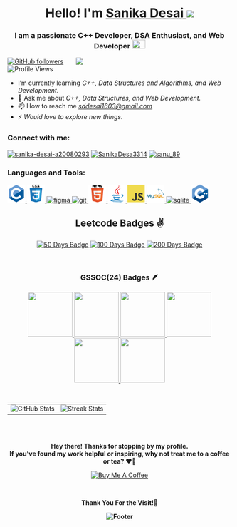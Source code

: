 <h1 align="center"> Hello! I'm <a href="https://www.linkedin.com/in/sanika-desai-a20080293/">Sanika Desai </a> <img src="https://user-images.githubusercontent.com/74038190/226127913-88de86d3-8437-45b9-a3b6-e746b47f655a.gif" width="45">  
<h3 align="center">I am a passionate C++ Developer, DSA Enthusiast, and Web Developer <img src="https://user-images.githubusercontent.com/74038190/212284087-bbe7e430-757e-4901-90bf-4cd2ce3e1852.gif" width="30" height="20">
</h3>

<img align="right" src="https://user-images.githubusercontent.com/74038190/229223263-cf2e4b07-2615-4f87-9c38-e37600f8381a.gif" width="350"> 

[![GitHub followers](https://img.shields.io/github/followers/sanikadesai76?label=Follow&style=social)](https://github.com/sanikadesai76)
![Profile Views](https://komarev.com/ghpvc/?username=sanikadesai76&color=blue)

- I’m currently learning *C++, Data Structures and Algorithms, and Web Development.* 
- 💬 Ask me about *C++, Data Structures, and Web Development.*
- 📫 How to reach me *sddesai1603@gmail.com*
- ⚡ *Would love to explore new things.* 

<h3 align="left">Connect with me:</h3>
<p align="left"> 
<a href="https://linkedin.com/in/sanika-desai-a20080293" target="blank"><img align="center" src="https://raw.githubusercontent.com/rahuldkjain/github-profile-readme-generator/master/src/images/icons/Social/linked-in-alt.svg" alt="sanika-desai-a20080293" height="30" width="40" /></a>
<a href="https://x.com/SanikaDesa3314" target="blank"><img align="center" src="https://raw.githubusercontent.com/rahuldkjain/github-profile-readme-generator/master/src/images/icons/Social/twitter.svg" alt="SanikaDesa3314" height="30" width="40" /></a>
<a href="https://leetcode.com/u/sanu_89/" target="blank"><img align="center" src="https://raw.githubusercontent.com/rahuldkjain/github-profile-readme-generator/master/src/images/icons/Social/leet-code.svg" alt="sanu_89" height="30" width="40" /></a>
</p>

<h3 align="left">Languages and Tools:</h3>
<p align="left"> 
<a href="https://www.cprogramming.com/" target="_blank" rel="noreferrer"> <img src="https://raw.githubusercontent.com/devicons/devicon/master/icons/c/c-original.svg" alt="c" width="40" height="40"/> </a> 
<a href="https://www.w3schools.com/css/" target="_blank" rel="noreferrer"> <img src="https://raw.githubusercontent.com/devicons/devicon/master/icons/css3/css3-original-wordmark.svg" alt="css3" width="40" height="40"/> </a> 
<a href="https://www.figma.com/" target="_blank" rel="noreferrer"> <img src="https://www.vectorlogo.zone/logos/figma/figma-icon.svg" alt="figma" width="40" height="40"/> </a> 
<a href="https://git-scm.com/" target="_blank" rel="noreferrer"> <img src="https://www.vectorlogo.zone/logos/git-scm/git-scm-icon.svg" alt="git" width="40" height="40"/> </a> 
<a href="https://www.w3.org/html/" target="_blank" rel="noreferrer"> <img src="https://raw.githubusercontent.com/devicons/devicon/master/icons/html5/html5-original-wordmark.svg" alt="html5" width="40" height="40"/> </a> 
<a href="https://www.java.com" target="_blank" rel="noreferrer"> <img src="https://raw.githubusercontent.com/devicons/devicon/master/icons/java/java-original.svg" alt="java" width="40" height="40"/> </a> 
<a href="https://developer.mozilla.org/en-US/docs/Web/JavaScript" target="_blank" rel="noreferrer"> <img src="https://raw.githubusercontent.com/devicons/devicon/master/icons/javascript/javascript-original.svg" alt="javascript" width="40" height="40"/> </a> 
<a href="https://www.mysql.com/" target="_blank" rel="noreferrer"> <img src="https://raw.githubusercontent.com/devicons/devicon/master/icons/mysql/mysql-original-wordmark.svg" alt="mysql" width="40" height="40"/> </a> 
<a href="https://www.sqlite.org/" target="_blank" rel="noreferrer"> <img src="https://www.vectorlogo.zone/logos/sqlite/sqlite-icon.svg" alt="sqlite" width="40" height="40"/> </a>
<a href="https://isocpp.org/" target="_blank" rel="noreferrer"> <img src="https://raw.githubusercontent.com/devicons/devicon/master/icons/cplusplus/cplusplus-original.svg" alt="cpp" width="40" height="40"/> </a> </p>

<h2 align="center">Leetcode Badges ✌ </h2>
<p align="center">
  <a href="https://leetcode.com/sanu_89/" target="_blank">
    <img align="center" src="https://assets.leetcode.com/static_assets/marketing/2024-50.gif" alt="50 Days Badge" height="200" width="200" />
  </a>
  <a href="https://leetcode.com/sanu_89/" target="_blank">
    <img align="center" src="https://assets.leetcode.com/static_assets/marketing/2024-100-new.gif" alt="100 Days Badge" height="200" width="200" />
  </a>
  <a href="https://leetcode.com/sanu_89/" target="_blank">
    <img align="center" src="https://assets.leetcode.com/static_assets/marketing/2024-200.gif" alt="200 Days Badge" height="200" width="200" />
  </a>
</p>

<br>

<h3 align="center">GSSOC(24) Badges 🪶</h3>
<p align="center">
  <a href="https://gssoc.girlscript.tech/leaderboard">
    <img src="https://raw.githubusercontent.com/GSSoC24/Postman-Challenge/main/docs/assets/Postman%20White.png" width="100px" height="100px" />
    <img src="https://raw.githubusercontent.com/GSSoC24/Postman-Challenge/main/docs/assets/1.png" width="100px" height="100px" />
    <img src="https://raw.githubusercontent.com/GSSoC24/Postman-Challenge/main/docs/assets/2.png" width="100px" height="100px" />
    <img src="https://raw.githubusercontent.com/GSSoC24/Postman-Challenge/main/docs/assets/3.png" width="100px" height="100px" />
    <img src="https://raw.githubusercontent.com/GSSoC24/Postman-Challenge/main/docs/assets/4.png" width="100px" height="100px" />
    <img src="https://raw.githubusercontent.com/GSSoC24/Postman-Challenge/main/docs/assets/5.png" width="100px" height="100px" />
  </a>
</p>


<br>

<table width="100%" align="center">
<tr>
<td>
  <img width="420m" src="https://github-readme-stats.vercel.app/api?username=sanikadesai76&&show_icons=true&theme=radical" alt="GitHub Stats"/>
</td>
<td>
  <img width="440em" src="https://github-readme-streak-stats.herokuapp.com/?user=sanikadesai76&theme=radical" alt="Streak Stats"/>
</td>
</tr>
</table>

<br>
<br>

<p align="center">
  <b>Hey there! Thanks for stopping by my profile. <br> If you’ve found my work helpful or inspiring, why not treat me to a coffee or tea? ❤🍵</b>
</p>

<p align="center">
  <a href="https://www.buymeacoffee.com/SanikaDesai" target="_blank">
    <img src="https://cdn.buymeacoffee.com/buttons/v2/default-red.png" alt="Buy Me A Coffee" width="150"/>
  </a>
</p>

<br>
<p align="center">
  <b>Thank You For the Visit!🌟<b>
</p>

<p align="center">
  <img src="https://capsule-render.vercel.app/api?type=waving&color=gradient&height=60&section=footer" alt="Footer"/>
</p>
